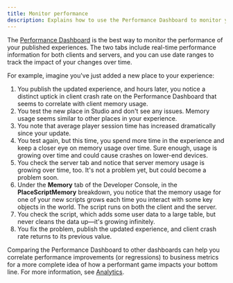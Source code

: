 ```yaml
---
title: Monitor performance
description: Explains how to use the Performance Dashboard to monitor your experiences.
---
```


The [Performance Dashboard](../production/analytics/performance.md) is the best way to monitor the performance of your published experiences. The two tabs include real-time performance information for both clients and servers, and you can use date ranges to track the impact of your changes over time.

For example, imagine you've just added a new place to your experience:

1. You publish the updated experience, and hours later, you notice a distinct uptick in client crash rate on the Performance Dashboard that seems to correlate with client memory usage.
1. You test the new place in Studio and don't see any issues. Memory usage seems similar to other places in your experience.
1. You note that average player session time has increased dramatically since your update.
1. You test again, but this time, you spend more time in the experience and keep a closer eye on memory usage over time. Sure enough, usage is growing over time and could cause crashes on lower-end devices.
1. You check the server tab and notice that server memory usage is growing over time, too. It's not a problem yet, but could become a problem soon.
1. Under the **Memory** tab of the Developer Console, in the **PlaceScriptMemory** breakdown, you notice that the memory usage for one of your new scripts grows each time you interact with some key objects in the world. The script runs on both the client and the server.
1. You check the script, which adds some user data to a large table, but never cleans the data up—it's growing infinitely.
1. You fix the problem, publish the updated experience, and client crash rate returns to its previous value.

Comparing the Performance Dashboard to other dashboards can help you correlate performance improvements (or regressions) to business metrics for a more complete idea of how a performant game impacts your bottom line. For more information, see [Analytics](../production/analytics/index.md).
